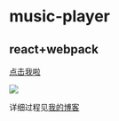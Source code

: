 music-player   
======
react+webpack
-----
[点击我啦](https://heyue-99.github.io/react-demos/music-player/index.html)

![](https://github.com/heyue-99/music-player/blob/master/music.gif)

详细过程见[我的博客](http://blog.csdn.net/heyue_99/article/details/70048301)
